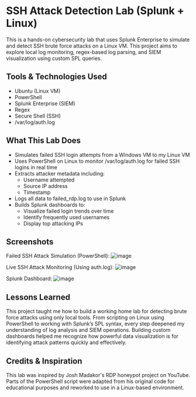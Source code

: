 # SSH Attack Detection Lab (Splunk + Linux)
This is a hands-on cybersecurity lab that uses Splunk Enterprise to simulate and detect SSH brute force attacks on a Linux VM. This project aims to explore local log monitoring, regex-based log parsing, and SIEM visualization using custom SPL queries.

## Tools & Technologies Used
- Ubuntu (Linux VM)
- PowerShell
- Splunk Enterprise (SIEM)
- Regex
- Secure Shell (SSH)
- /var/log/auth.log

## What This Lab Does
- Simulates failed SSH login attempts from a Windows VM to my Linux VM
- Uses PowerShell on Linux to monitor /var/log/auth.log for failed SSH logins in real time
- Extracts attacker metadata including:
  - Username attempted
  - Source IP address
  - Timestamp
- Logs all data to failed_rdp.log to use in Splunk
- Builds Splunk dashboards to:
  - Visualize failed login trends over time
  - Identify frequently used usernames
  - Display top attacking IPs

## Screenshots
Failed SSH Attack Simulation (PowerShell):
![image](https://github.com/user-attachments/assets/7acb93ad-3f37-4b0e-a9a3-fdfe7fab78c1)

Live SSH Attack Monitoring (Using auth.log):
![image](https://github.com/user-attachments/assets/71b4e092-62f0-4345-b755-568d8288e025)

Splunk Dashboard:
![image](https://github.com/user-attachments/assets/c127b81d-ee7d-4633-a234-024eb3cd9e0d)

## Lessons Learned
This project taught me how to build a working home lab for detecting brute force attacks using only local tools. From scripting on Linux using PowerShell to working with Splunk’s SPL syntax, every step deepened my understanding of log analysis and SIEM operations. Building custom dashboards helped me recognize how powerful data visualization is for identifying attack patterns quickly and effectively.

## Credits & Inspiration
This lab was inspired by Josh Madakor's RDP honeypot project on YouTube. Parts of the PowerShell script were adapted from his original code for educational purposes and reworked to use in a Linux-based environment.
